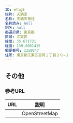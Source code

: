 ```yaml
---
ID: efigE
総称: 天満宮
名称: 天満天神社
名称読み: null
別名: null
都道府県: 東京都
区域: 江東区
緯度: 35.671731
経度: 139.8001415
郵便番号: 1350047
住所: 東京都江東区富岡１丁目２０−１
---
```


## その他

### 参考URL

| URL | 説明          |
| --- | ------------- |
|     | OpenStreetMap |
